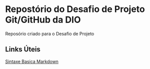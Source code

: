 # Repostório do Desafio de Projeto Git/GitHub da DIO
Reposório criado para o Desafio de Projeto

## Links Úteis 
[Sintaxe Basica Markdown](https://www.markdownguide.org/basic-syntax?msclkid=b7e3ad9cbc1b11ecaf32e734b981ab2a)
